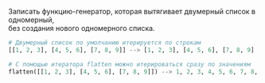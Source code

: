 Записать функцию-генератор, которая вытягивает двумерный список в одномерный,  
без создания нового одномерного списка. 

```python
# Двумерный список по умолчанию итерируется по строкам
[[1, 2, 3], [4, 5, 6], [7, 8, 9]] --> [1, 2, 3], [4, 5, 6], [7, 8, 9]  

# С помощью итератора flatten можно итерироваться сразу по значениям
flatten([[1, 2, 3], [4, 5, 6], [7, 8, 9]]) --> 1, 2, 3, 4, 5, 6, 7, 8, 9
```
